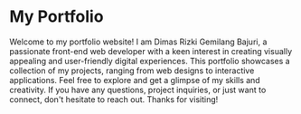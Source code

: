 # My Portfolio

Welcome to my portfolio website! I am Dimas Rizki Gemilang Bajuri, a passionate front-end web developer with a keen interest in creating visually appealing and user-friendly digital experiences. This portfolio showcases a collection of my projects, ranging from web designs to interactive applications. Feel free to explore and get a glimpse of my skills and creativity. If you have any questions, project inquiries, or just want to connect, don't hesitate to reach out. Thanks for visiting!